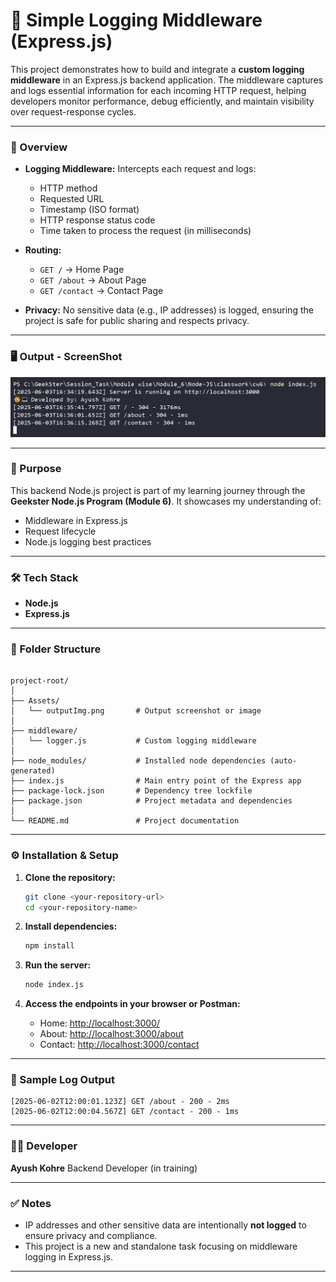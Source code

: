 # 🧩 Simple Logging Middleware (Express.js)

This project demonstrates how to build and integrate a **custom logging middleware** in an Express.js backend application. The middleware captures and logs essential information for each incoming HTTP request, helping developers monitor performance, debug efficiently, and maintain visibility over request-response cycles.

---

### 📌 Overview

* **Logging Middleware:**
  Intercepts each request and logs:

  * HTTP method
  * Requested URL
  * Timestamp (ISO format)
  * HTTP response status code
  * Time taken to process the request (in milliseconds)

* **Routing:**

  * `GET /` → Home Page
  * `GET /about` → About Page
  * `GET /contact` → Contact Page

* **Privacy:**
  No sensitive data (e.g., IP addresses) is logged, ensuring the project is safe for public sharing and respects privacy.

---

### 🖥️ Output - ScreenShot
![Output-Console](./Assets/OP_ConsoleNameTime.png)

---

### 🧠 Purpose

This backend Node.js project is part of my learning journey through the **Geekster Node.js Program (Module 6)**. It showcases my understanding of:

* Middleware in Express.js
* Request lifecycle
* Node.js logging best practices

---

### 🛠️ Tech Stack

* **Node.js**
* **Express.js**

---

### 📂 Folder Structure

```

project-root/
│
├── Assets/
│   └── outputImg.png       # Output screenshot or image
│
├── middleware/             
│   └── logger.js           # Custom logging middleware
│
├── node_modules/           # Installed node dependencies (auto-generated)
├── index.js                # Main entry point of the Express app
├── package-lock.json       # Dependency tree lockfile
├── package.json            # Project metadata and dependencies
│
└── README.md               # Project documentation

```

---

### ⚙️ Installation & Setup

1. **Clone the repository:**

   ```bash
   git clone <your-repository-url>
   cd <your-repository-name>
   ```

2. **Install dependencies:**

   ```bash
   npm install
   ```

3. **Run the server:**

   ```bash
   node index.js
   ```

4. **Access the endpoints in your browser or Postman:**

   * Home: [http://localhost:3000/](http://localhost:3000/)
   * About: [http://localhost:3000/about](http://localhost:3000/about)
   * Contact: [http://localhost:3000/contact](http://localhost:3000/contact)

---

### 🧾 Sample Log Output

```
[2025-06-02T12:00:01.123Z] GET /about - 200 - 2ms
[2025-06-02T12:00:04.567Z] GET /contact - 200 - 1ms
```

---

### 👨‍💻 Developer

**Ayush Kohre**
Backend Developer (in training)

---

### ✅ Notes

* IP addresses and other sensitive data are intentionally **not logged** to ensure privacy and compliance.
* This project is a new and standalone task focusing on middleware logging in Express.js.

---
